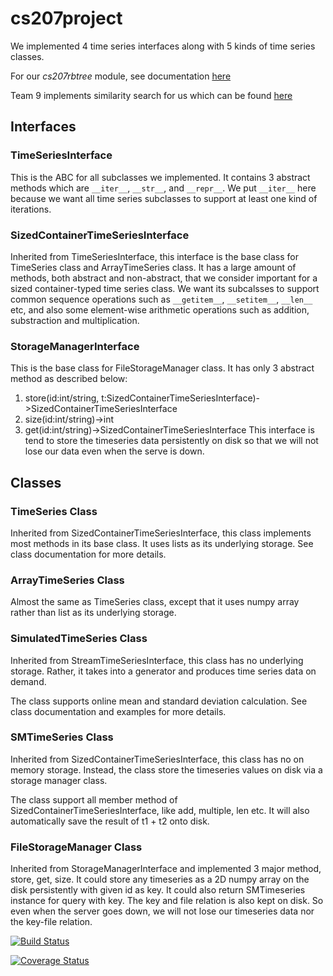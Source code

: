 # cs207project
We implemented 4 time series interfaces along with 5 kinds of time series classes.

For our *cs207rbtree* module, see documentation [here](https://github.com/rubix-cube/cs207project/tree/master/cs207rbtree)

Team 9 implements similarity search for us which can be found [here](https://github.com/rubix-cube/cs207project/tree/master/simsearch)

## Interfaces

### TimeSeriesInterface
This is the ABC for all subclasses we implemented. It contains 3 abstract methods which are `__iter__`, `__str__`, and `__repr__`. We put `__iter__` here because we want all time series subclasses to support at least one kind of iterations.

### SizedContainerTimeSeriesInterface
Inherited from TimeSeriesInterface, this interface is the base class for TimeSeries class and ArrayTimeSeries class. It has a large amount of methods, both abstract and non-abstract, that we consider important for a sized container-typed time series class. We want its subcalsses to support common sequence operations such as `__getitem__`, `__setitem__`, `__len__` etc, and also some element-wise arithmetic operations such as addition, substraction and multiplication.

### StorageManagerInterface
This is the base class for FileStorageManager class. It has only 3 abstract method as described below:
1. store(id:int/string, t:SizedContainerTimeSeriesInterface)->SizedContainerTimeSeriesInterface
2. size(id:int/string)->int
3. get(id:int/string)->SizedContainerTimeSeriesInterface
This interface is tend to store the timeseries data persistently on disk so that we will not lose our data even when the serve is down.

## Classes

### TimeSeries Class
Inherited from SizedContainerTimeSeriesInterface, this class implements most methods in its base class. It uses lists as its underlying storage. See class documentation for more details.

### ArrayTimeSeries Class
Almost the same as TimeSeries class, except that it uses numpy array rather than list as its underlying storage.

### SimulatedTimeSeries Class
Inherited from StreamTimeSeriesInterface, this class has no underlying storage. Rather, it takes into a generator and produces time series data on demand.

The class supports online mean and standard deviation calculation. See class documentation and examples for more details.

### SMTimeSeries Class
Inherited from SizedContainerTimeSeriesInterface, this class has no on memory storage. Instead, the class store the timeseries values on disk via a storage manager class.

The class support all member method of SizedContainerTimeSeriesInterface, like add, multiple, len etc. It will also automatically save the result of t1 + t2 onto disk.

### FileStorageManager Class
Inherited from StorageManagerInterface and implemented 3 major method, store, get, size. It could store any timeseries as a 2D numpy array on the disk persistently with given id as key. It could also return SMTimeseries instance for query with key. The key and file relation is also kept on disk. So even when the server goes down, we will not lose our timeseries data nor the key-file relation.

[![Build Status](https://travis-ci.org/rubix-cube/cs207project.svg?branch=master)](https://travis-ci.org/rubix-cube/cs207project)

[![Coverage Status](https://coveralls.io/repos/github/Peilin-D/cs207project/badge.svg?branch=master)](https://coveralls.io/github/Peilin-D/cs207project?branch=master)
